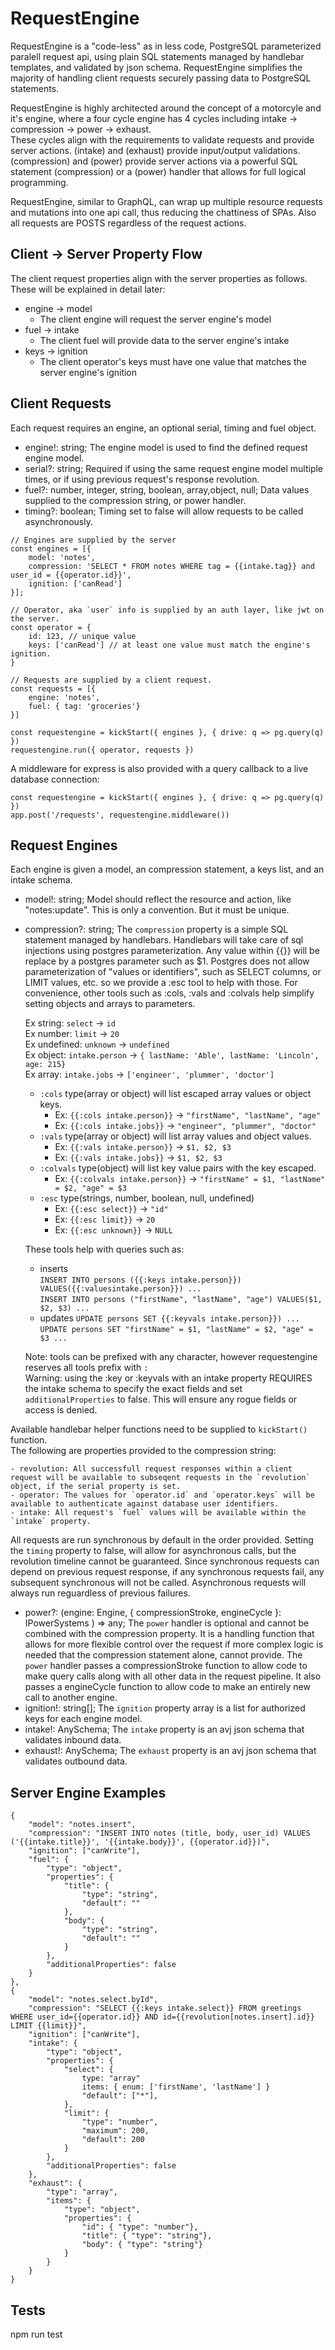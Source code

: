 # RequestEngine

RequestEngine is a "code-less" as in less code, PostgreSQL parameterized paralell request api, using plain SQL statements managed by handlebar templates, and validated by json schema. RequestEngine simplifies the majority of handling client requests securely passing data to PostgreSQL statements.

RequestEngine is highly architected around the concept of a motorcyle and it's engine, where a four cycle engine has 4 cycles including intake -> compression -> power -> exhaust.  
These cycles align with the requirements to validate requests and provide server actions. (intake) and (exhaust) provide input/output validations. (compression) and (power) provide server actions via a powerful SQL statement (compression) or a (power) handler that allows for full logical programming.

RequestEngine, similar to GraphQL, can wrap up multiple resource requests and mutations into one api call, thus reducing
the chattiness of SPAs. Also all requests are POSTS regardless of the request actions.

## Client -> Server Property Flow

The client request properties align with the server properties as follows. These will be explained in detail later:

- engine -> model
  - The client engine will request the server engine's model
- fuel -> intake
  - The client fuel will provide data to the server engine's intake
- keys -> ignition
  - The client operator's keys must have one value that matches the server engine's ignition

## Client Requests

Each request requires an engine, an optional serial, timing and fuel object.

- engine!: string; The engine model is used to find the defined request engine model.
- serial?: string; Required if using the same request engine model multiple times, or if using previous request's response revolution.
- fuel?: number, integer, string, boolean, array,object, null; Data values supplied to the compression string, or power handler.
- timing?: boolean; Timing set to false will allow requests to be called asynchronously.

```
// Engines are supplied by the server
const engines = [{
    model: 'notes',
    compression: 'SELECT * FROM notes WHERE tag = {{intake.tag}} and user_id = {{operator.id}}',
    ignition: ['canRead']
}];

// Operator, aka `user` info is supplied by an auth layer, like jwt on the server.
const operator = {
    id: 123, // unique value
    keys: ['canRead'] // at least one value must match the engine's ignition.
}

// Requests are supplied by a client request.
const requests = [{
    engine: 'notes',
    fuel: { tag: 'groceries'}
}]

const requestengine = kickStart({ engines }, { drive: q => pg.query(q) })
requestengine.run({ operator, requests })
```

A middleware for express is also provided with a query callback to a live database connection:

```
const requestengine = kickStart({ engines }, { drive: q => pg.query(q) })
app.post('/requests', requestengine.middleware())
```

## Request Engines

Each engine is given a model, an compression statement, a keys list, and an intake schema.

- model!: string; Model should reflect the resource and action, like "notes:update". This is only a convention. But it must be unique.
- compression?: string; The `compression` property is a simple SQL statement managed by handlebars. Handlebars will take care of sql injections using postgres parameterization. Any value within {{}} will be replace by a postgres parameter such as $1.
  Postgres does not allow parameterization of "values or identifiers", such as SELECT columns, or LIMIT values, etc. so we provide a :esc tool to help with those. For convenience, other tools such as :cols, :vals and :colvals help simplify setting objects and arrays to parameters.

  Ex string: `select` -> `id`  
   Ex number: `limit` -> `20`  
   Ex undefined: `unknown` -> `undefined`  
   Ex object: `intake.person` -> `{ lastName: 'Able', lastName: 'Lincoln', age: 215}`  
   Ex array: `intake.jobs` -> `['engineer', 'plummer', 'doctor']`

  - `:cols` type(array or object) will list escaped array values or object keys.
    - Ex: `{{:cols intake.person}}` -> `"firstName", "lastName", "age"`
    - Ex: `{{:cols intake.jobs}}` -> `"engineer", "plummer", "doctor"`
  - `:vals` type(array or object) will list array values and object values.
    - Ex: `{{:vals intake.person}}` -> `$1, $2, $3`
    - Ex: `{{:vals intake.jobs}}` -> `$1, $2, $3`
  - `:colvals` type(object) will list key value pairs with the key escaped.
    - Ex: `{{:colvals intake.person}}` -> `"firstName" = $1, "lastName" = $2, "age" = $3`
  - `:esc` type(strings, number, boolean, null, undefined)
    - Ex: `{{:esc select}}` -> `"id"`
    - Ex: `{{:esc limit}}` -> `20`
    - Ex: `{{:esc unknown}}` -> `NULL`

  These tools help with queries such as:

  - inserts  
    `INSERT INTO persons ({{:keys intake.person}}) VALUES({{:valuesintake.person}}) ...`  
    `INSERT INTO persons ("firstName", "lastName", "age") VALUES($1, $2, $3) ...`
  - updates
    `UPDATE persons SET {{:keyvals intake.person}}) ...`  
    `UPDATE persons SET "firstName" = $1, "lastName" = $2, "age" = $3 ...`

  Note: tools can be prefixed with any character, however requestengine reserves all tools prefix with `:`  
   Warning: using the :key or :keyvals with an intake property REQUIRES the intake schema to specify the exact fields and set `additionalProperties` to false. This will ensure any rogue fields or access is denied.

Available handlebar helper functions need to be supplied to `kickStart()` function.  
The following are properties provided to the compression string:

    - revolution: All successfull request responses within a client request will be available to subseqent requests in the `revolution` object, if the serial property is set.
    - operator: The values for `operator.id` and `operator.keys` will be available to authenticate against database user identifiers.
    - intake: All request's `fuel` values will be available within the `intake` property.

All requests are run synchronous by default in the order provided. Setting the `timing` property to false, will allow for asynchronous calls, but the revolution timeline cannot be guaranteed. Since synchronous requests can depend on previous request response, if any synchronous requests fail, any subsequent synchronous will not be called. Asynchronous requests will always run reguardless of previous failures.

- power?: (engine: Engine, { compressionStroke, engineCycle }: IPowerSystems ) => any; The `power` handler is optional and cannot be combined with the compression property. It is a handling function that allows for more flexible control over the request if more complex logic is needed that the compression statement alone, cannot provide. The `power` handler passes a compressionStroke function to allow code to make query calls along with all other data in the request pipeline. It also passes a engineCycle function to allow code to make an entirely new call to another engine.
- ignition!: string[]; The `ignition` property array is a list for authorized keys for each engine model.
- intake!: AnySchema; The `intake` property is an avj json schema that validates inbound data.
- exhaust!: AnySchema; The `exhaust` property is an avj json schema that validates outbound data.

## Server Engine Examples

```
{
    "model": "notes.insert",
    "compression": "INSERT INTO notes (title, body, user_id) VALUES ('{{intake.title}}', '{{intake.body}}', {{operator.id}})",
    "ignition": ["canWrite"],
    "fuel": {
        "type": "object",
        "properties": {
            "title": {
                "type": "string",
                "default": ""
            },
            "body": {
                "type": "string",
                "default": ""
            }
        },
        "additionalProperties": false
    }
},
{
    "model": "notes.select.byId",
    "compression": "SELECT {{:keys intake.select}} FROM greetings WHERE user_id={{operator.id}} AND id={{revolution[notes.insert].id}} LIMIT {{limit}}",
    "ignition": ["canWrite"],
    "intake": {
        "type": "object",
        "properties": {
            "select": {
                type: "array"
                items: { enum: ['firstName', 'lastName'] }
                "default": ["*"],
            },
            "limit": {
                "type": "number",
                "maximum": 200,
                "default": 200
            }
        },
        "additionalProperties": false
    },
    "exhaust": {
        "type": "array",
        "items": {
            "type": "object",
            "properties": {
                "id": { "type": "number"},
                "title": { "type": "string"},
                "body": { "type": "string"}
            }
        }
    }
}

```

## Tests

npm run test
